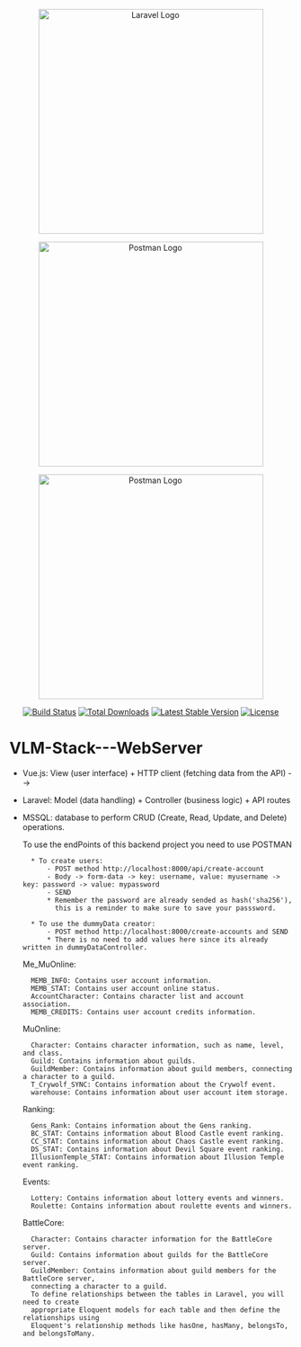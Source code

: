 <p align="center"><a href="https://laravel.com" target="_blank"><img src="https://raw.githubusercontent.com/laravel/art/master/logo-lockup/5%20SVG/2%20CMYK/1%20Full%20Color/laravel-logolockup-cmyk-red.svg" width="400" alt="Laravel Logo"></a></p>
<p align="center"><a href="https://postman.com" target="_blank"><img src="http://teampereda.com/62cc1b3a150d5de9a3dad5f7.png" width="400" alt="Postman Logo"></a></p>
<p align="center"><a href="https://vuejs.org/" target="_blank"><img src="http://teampereda.com/62cc1b3a150d5de9a3dad5f7.png" width="400" alt="Postman Logo"></a></p>
<p align="center">
<a href="https://github.com/laravel/framework/actions"><img src="https://github.com/laravel/framework/workflows/tests/badge.svg" alt="Build Status"></a>
<a href="https://packagist.org/packages/laravel/framework"><img src="https://img.shields.io/packagist/dt/laravel/framework" alt="Total Downloads"></a>
<a href="https://packagist.org/packages/laravel/framework"><img src="https://img.shields.io/packagist/v/laravel/framework" alt="Latest Stable Version"></a>
<a href="https://packagist.org/packages/laravel/framework"><img src="https://img.shields.io/packagist/l/laravel/framework" alt="License"></a>
</p>

# VLM-Stack---WebServer

* Vue.js: View (user interface) + HTTP client (fetching data from the API) -->
* Laravel: Model (data handling) + Controller (business logic) + API routes
* MSSQL: database to perform CRUD (Create, Read, Update, and Delete) operations.

    To use the endPoints of this backend project you need to use POSTMAN
    
        * To create users: 
            - POST method http://localhost:8000/api/create-account
            - Body -> form-data -> key: username, value: myusername -> key: password -> value: mypassword
            - SEND
            * Remember the password are already sended as hash('sha256'), 
              this is a reminder to make sure to save your passsword.

        * To use the dummyData creator:
            - POST method http://localhost:8000/create-accounts and SEND
            * There is no need to add values here since its already written in dummyDataController.     
    
    Me_MuOnline:

        MEMB_INFO: Contains user account information.
        MEMB_STAT: Contains user account online status.
        AccountCharacter: Contains character list and account association.
        MEMB_CREDITS: Contains user account credits information.

    MuOnline:

        Character: Contains character information, such as name, level, and class.
        Guild: Contains information about guilds.
        GuildMember: Contains information about guild members, connecting a character to a guild.
        T_Crywolf_SYNC: Contains information about the Crywolf event.
        warehouse: Contains information about user account item storage.

    Ranking:

        Gens_Rank: Contains information about the Gens ranking.
        BC_STAT: Contains information about Blood Castle event ranking.
        CC_STAT: Contains information about Chaos Castle event ranking.
        DS_STAT: Contains information about Devil Square event ranking.
        IllusionTemple_STAT: Contains information about Illusion Temple event ranking.

    Events:

        Lottery: Contains information about lottery events and winners.
        Roulette: Contains information about roulette events and winners.

    BattleCore:

        Character: Contains character information for the BattleCore server.
        Guild: Contains information about guilds for the BattleCore server.
        GuildMember: Contains information about guild members for the BattleCore server, 
        connecting a character to a guild.
        To define relationships between the tables in Laravel, you will need to create 
        appropriate Eloquent models for each table and then define the relationships using 
        Eloquent's relationship methods like hasOne, hasMany, belongsTo, and belongsToMany.
